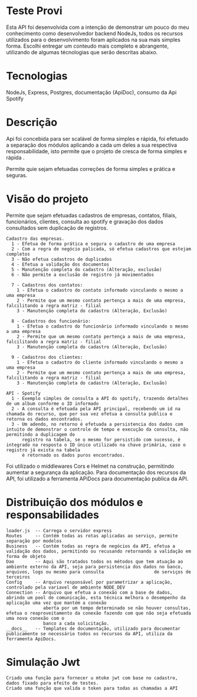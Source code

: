 # Teste Provi
Esta API foi desenvolvida com a intenção de demonstrar um pouco do meu conhecimento como desenvolvedor backend NodeJs, todos os recursos utilizados para o desenvolvimento foram aplicados na sua mais simples forma.
Escolhi entregar um conteudo mais completo e abrangente, utilizando de algumas técnologias que serão descritas abaixo.

# Tecnologias
NodeJs, Express, Postgres, documentação (ApiDoc), consumo da Api Spotify

# Descrição
Api foi concebida para ser scalável de forma simples e rápida, foi efetuado a separação dos módulos aplicando a cada um deles a sua respectiva responsabilidade, isto permite que o projeto de cresca de forma simples e rápida .

Permite quie sejam efetuadas correções de forma simples e prática e seguras.

# Visão do projeto
Permite que sejam efetuadas cadastros de empresas, contatos, filiais, funcionários, clientes, consulta ao spotify e gravação dos dados consultados sem duplicação de registros.
  
    Cadastro das empresas.
      1 - Efetua de forma prática e segura o cadastro de uma empresa
      2 - Com a regra de negócio palicada, só efetua cadastros que estejam completos
      3 - Não efetua cadastros de duplicados
      4 - Efetua a validação dos documentos
      5 - Manutenção completa do cadastro (Alteração, exclusão)
      6 - Não permite a exclusão de registro já movimentados

      7 - Cadastros dos contatos:
        1 - Efetua o cadastro do contato informado vinculando o mesmo a uma empresa
        2 - Permite que um mesmo contato pertença a mais de uma empresa, falcilitando a regra matriz - filial
        3 - Manutenção completa do cadastro (Alteração, Exclusão) 

      8 - Cadastros dos funcionário:
        1 - Efetua o cadastro do funcionário informado vinculando o mesmo a uma empresa
        2 - Permite que um mesmo contato pertença a mais de uma empresa, falcilitando a regra matriz - filial
        3 - Manutenção completa do cadastro (Alteração, Exclusão) 

      9 - Cadastros dos clientes:
        1 - Efetua o cadastro do cliente informado vinculando o mesmo a uma empresa
        2 - Permite que um mesmo contato pertença a mais de uma empresa, falcilitando a regra matriz - filial
        3 - Manutenção completa do cadastro (Alteração, Exclusão) 
    
    API - Spotify
      1 - Exemplo simples de consulta a API do spotify, trazendo detalhes de um album conforme o ID informado
      2 - A consulta é efetuada pela API principal, recebendo um id na chamada do recurso, que por sua vez efetua a consulta publica e retorna os dados encontrados.
      3 - Um adendo, no retorno é efetuada a persistencia dos dados com intuito de demonstrar o controle de tempo e execução da consulta, não permitindo a duplicagem do 
          registro na tabela, se o mesmo for persistido com sucesso, é integrado na resposta o ID único utilizado na chave primária, caso o registro já exista na tabela
          é retornado os dados puros encontrados.
     
Foi utilizado o middlewares Cors e Helmet na construção, permitindo aumentar a segurança da aplicação.
Para documentação dos recursos da API, foi utilizado a ferramenta APiDocs para documentação publica da API.

# Distribuição dos módulos e responsabilidades
    loader.js  -- Carrega o servidor express
    Routes     -- Contém todas as rotas aplicadas ao serviço, permite separação por modelos
    Business   -- Contém todas as regra de negócios da API, efetua a validação dos dados, permitindo ou recusando retornando a validação em forma de objeto
    Dao        -- Aqui são tratados todos os métodos que tem atuação ao ambiente externo da API, seja para persistencia dos dados no banco, arquivos, logs ou mesmo para consulta                   de serviços de terceiros
    Config     -- Arquivo responsável por parametrizar a aplicação, controlado pela variavel de ambiente NODE_DEV
    Connection -- Arquivo que efetua a conexão com a base de dados, abrindo um pool de comunicação, esta técnica melhora o desempenho da aplicação uma vez que mantém a conexão
                  aberta por um tempo determinado se não houver consultas, efetua o reaproveitamento da conexão fazendo com que não seja efetuada uma nova conexão com o 
                  banco a cada solicitação. 
    __docs__   -- Templates de documentação, utilizado para documentar publicamente se necessário todos os recursos da API, utiliza da ferramenta ApiDocs.

# Simulação Jwt
    Criado uma função para fornecer u mtoke jwt com base no cadastro, dados fixado para efeito de testes.
    Criado uma função que valida o token para todas as chamadas a API
